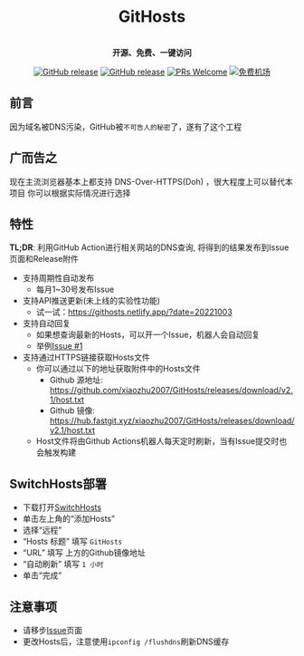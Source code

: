 <h1 align="center">GitHosts</h1>

<p align="center">
    <br />
    <strong>开源、免费、一键访问</strong>
</p>

<p align="center">
    <a href="https://github.com/xiaozhu2007/GitHosts/releases/"><img src="https://img.shields.io/github/release/xiaozhu2007/GitHosts.svg?style=for-the-badge" alt="GitHub release"></a>
    <a href="https://github.com/xiaozhu2007/GitHosts/releases/"><img src="https://img.shields.io/github/downloads/xiaozhu2007/GitHosts/total.svg?style=for-the-badge" alt="GitHub release"></a>
    <a href="http://makeapullrequest.com"><img src="https://img.shields.io/badge/PRs-welcome-brightgreen.svg?style=for-the-badge" alt="PRs Welcome"></a>
    <a href="https://go.runba.cyou/auth/register?code=0u3Q"><img src="https://img.shields.io/badge/免费机场-签到领取流量-orange.svg?style=for-the-badge" alt="免费机场"></a>
</p>

## 前言

因为域名被DNS污染，GitHub被`不可告人的秘密`了，遂有了这个工程

## 广而告之

现在主流浏览器基本上都支持 DNS-Over-HTTPS(Doh) ，很大程度上可以替代本项目
你可以根据实际情况进行选择

## 特性

**TL;DR**: 利用GitHub Action进行相关网站的DNS查询, 将得到的结果发布到Issue页面和Release附件
+ 支持周期性自动发布
    + 每月1~30号发布Issue
+ 支持API推送更新(未上线的实验性功能)
    + 试一试：<https://githosts.netlify.app/?date=20221003>
+ 支持自动回复  
    + 如果想查询最新的Hosts，可以开一个Issue，机器人会自动回复
    + 举例[Issue #1](https://github.com/xiaozhu2007/GitHosts/issues/1)
+ 支持通过HTTPS链接获取Hosts文件  
    + 你可以通过以下的地址获取附件中的Hosts文件
        * Github 源地址:   <https://github.com/xiaozhu2007/GitHosts/releases/download/v2.1/host.txt>
        * Github 镜像: <https://hub.fastgit.xyz/xiaozhu2007/GitHosts/releases/download/v2.1/host.txt>
    + Host文件将由Github Actions机器人每天定时刷新，当有Issue提交时也会触发构建


## SwitchHosts部署

- 下载打开[SwitchHosts]
- 单击左上角的“添加Hosts”
- 选择“远程”
- “Hosts 标题” 填写 `GitHosts`
- “URL” 填写 上方的Github镜像地址
- “自动刷新” 填写 `1 小时`
- 单击“完成”

## 注意事项
+ 请移步[Issue]页面 
+ 更改Hosts后，注意使用`ipconfig /flushdns`刷新DNS缓存


[SwitchHosts]:https://swh.app/zh/
[Issue]:https://github.com/xiaozhu2007/GitHosts/issues/
